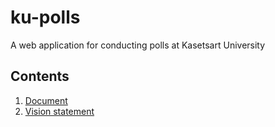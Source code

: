 # ku-polls

A web application for conducting polls at Kasetsart University

## Contents  

1. [Document](../../wiki/Home)  
2. [Vision statement](../../wiki/Vision%20Statement)

